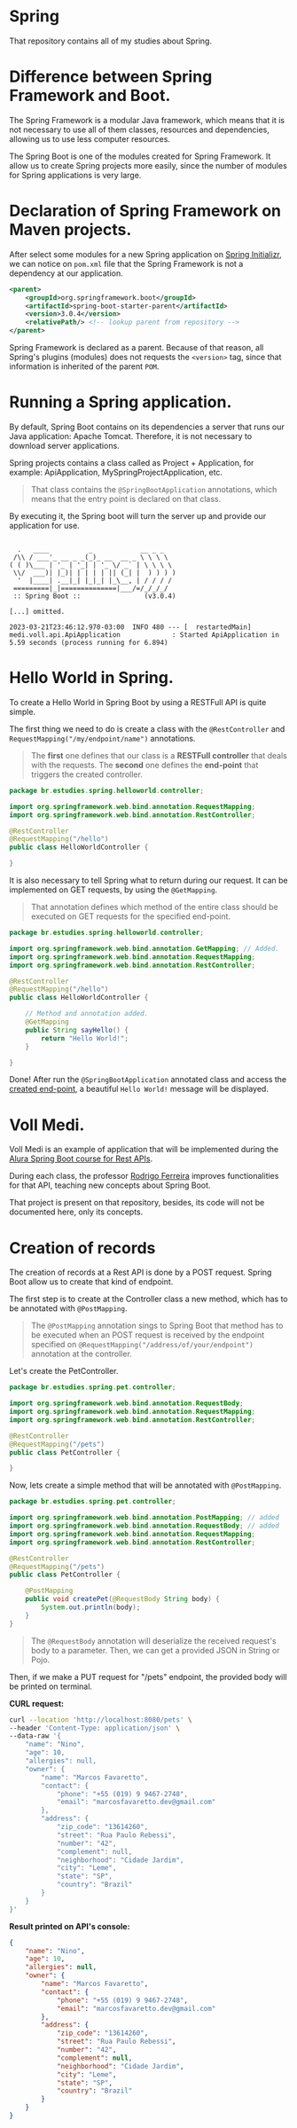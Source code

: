 # Spring

That repository contains all of my studies about Spring.

# Difference between Spring Framework and Boot.

The Spring Framework is a modular Java framework, which means that it is not necessary to use all of them classes, resources and dependencies, allowing us to use less computer resources.

The Spring Boot is one of the modules created for Spring Framework. It allow us to create Spring projects more easily, since the number of modules for Spring applications is very large.

# Declaration of Spring Framework on Maven projects.

After select some modules for a new Spring application on [Spring Initializr](https://start.spring.io/), we can notice on `pom.xml` file that the Spring Framework is not a dependency at our application.

```xml
<parent>
    <groupId>org.springframework.boot</groupId>
    <artifactId>spring-boot-starter-parent</artifactId>
    <version>3.0.4</version>
    <relativePath/> <!-- lookup parent from repository -->
</parent>
```

Spring Framework is declared as a parent. Because of that reason, all Spring's plugins (modules) does not requests the `<version>` tag, since that information is inherited of the parent `POM`.

# Running a Spring application.

By default, Spring Boot contains on its dependencies a server that runs our Java application: Apache Tomcat. Therefore, it is not necessary to download server applications.

Spring projects contains a class called as Project + Application, for example: ApiApplication, MySpringProjectApplication, etc.

> That class contains the `@SpringBootApplication` annotations, which means that the entry point is declared on that class.

By executing it, the Spring boot will turn the server up and provide our application for use.


```

  .   ____          _            __ _ _
 /\\ / ___'_ __ _ _(_)_ __  __ _ \ \ \ \
( ( )\___ | '_ | '_| | '_ \/ _` | \ \ \ \
 \\/  ___)| |_)| | | | | || (_| |  ) ) ) )
  '  |____| .__|_| |_|_| |_\__, | / / / /
 =========|_|==============|___/=/_/_/_/
 :: Spring Boot ::                (v3.0.4)

[...] omitted.

2023-03-21T23:46:12.970-03:00  INFO 480 --- [  restartedMain] medi.voll.api.ApiApplication             : Started ApiApplication in 5.59 seconds (process running for 6.894)

```

# Hello World in Spring.

To create a Hello World in Spring Boot by using a RESTFull API is quite simple.

The first thing we need to do is create a class with the `@RestController` and `RequestMapping("/my/endpoint/name")` annotations.

>The **first** one defines that our class is a **RESTFull controller** that deals with the requests. The **second** one defines the **end-point** that triggers the created controller.

```java
package br.estudies.spring.helloworld.controller;

import org.springframework.web.bind.annotation.RequestMapping;
import org.springframework.web.bind.annotation.RestController;

@RestController
@RequestMapping("/hello")
public class HelloWorldController {

}
```

It is also necessary to tell Spring what to return during our request. It can be implemented on GET requests, by using the `@GetMapping`.

>That annotation defines which method of the entire class should be executed on GET requests for the specified end-point.

```java
package br.estudies.spring.helloworld.controller;

import org.springframework.web.bind.annotation.GetMapping; // Added.
import org.springframework.web.bind.annotation.RequestMapping;
import org.springframework.web.bind.annotation.RestController;

@RestController
@RequestMapping("/hello")
public class HelloWorldController {

    // Method and annotation added.
    @GetMapping
	public String sayHello() {
		return "Hello World!";
	}

}
```

Done! After run the `@SpringBootApplication` annotated class and access the [created end-point](http://localhost:8080/hello), a beautiful `Hello World!` message will be displayed.

# Voll Medi.

Voll Medi is an example of application that will be implemented during the [Alura Spring Boot course for Rest APIs](https://cursos.alura.com.br/course/spring-boot-3-desenvolva-api-rest-java).

During each class, the professor [Rodrigo Ferreira](https://www.linkedin.com/in/rcaneppele) improves functionalities for that API, teaching new concepts about Spring Boot.

That project is present on that repository, besides, its code will not be documented here, only its concepts.

# Creation of records
The creation of records at a Rest API is done by a POST request. Spring Boot allow us to create that kind of endpoint.

The first step is to create at the Controller class a new method, which has to be annotated with `@PostMapping`.

> The `@PostMapping` annotation sings to Spring Boot that method has to be executed when an POST request is received by the endpoint specified on `@RequestMapping("/address/of/your/endpoint")` annotation at the controller.

Let's create the PetController.

```java
package br.estudies.spring.pet.controller;

import org.springframework.web.bind.annotation.RequestBody;
import org.springframework.web.bind.annotation.RequestMapping;
import org.springframework.web.bind.annotation.RestController;

@RestController
@RequestMapping("/pets")
public class PetController {

}
```

Now, lets create a simple method that will be annotated with `@PostMapping`.

```java
package br.estudies.spring.pet.controller;

import org.springframework.web.bind.annotation.PostMapping; // added
import org.springframework.web.bind.annotation.RequestBody; // added
import org.springframework.web.bind.annotation.RequestMapping;
import org.springframework.web.bind.annotation.RestController;

@RestController
@RequestMapping("/pets")
public class PetController {

	@PostMapping
	public void createPet(@RequestBody String body) {
		System.out.println(body);
	}
}

```
> The `@RequestBody` annotation will deserialize the received request's body to a parameter. Then, we can get a provided JSON in String or Pojo.

Then, if we make a PUT request for "/pets" endpoint, the provided body will be printed on terminal.

**CURL request:**
```bash
curl --location 'http://localhost:8080/pets' \
--header 'Content-Type: application/json' \
--data-raw '{
    "name": "Nino",
    "age": 10,
    "allergies": null,
    "owner": {
        "name": "Marcos Favaretto",
        "contact": {
            "phone": "+55 (019) 9 9467-2748",
            "email": "marcosfavaretto.dev@gmail.com"
        },
        "address": {
            "zip_code": "13614260",
            "street": "Rua Paulo Rebessi",
            "number": "42",
            "complement": null,
            "neighborhood": "Cidade Jardim",
            "city": "Leme",
            "state": "SP",
            "country": "Brazil"
        }
    }
}'
```

**Result printed on API's console:**
```json
{
    "name": "Nino",
    "age": 10,
    "allergies": null,
    "owner": {
        "name": "Marcos Favaretto",
        "contact": {
            "phone": "+55 (019) 9 9467-2748",
            "email": "marcosfavaretto.dev@gmail.com"
        },
        "address": {
            "zip_code": "13614260",
            "street": "Rua Paulo Rebessi",
            "number": "42",
            "complement": null,
            "neighborhood": "Cidade Jardim",
            "city": "Leme",
            "state": "SP",
            "country": "Brazil"
        }
    }
}
```